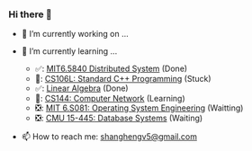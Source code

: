 ### Hi there 👋

- 🔭 I’m currently working on ...
- 🌱 I’m currently learning ...
  - ✅: [MIT6.5840 Distributed System](https://github.com/shanghengv5/6.5840Lab) (Done)
  - 📖: [CS106L: Standard C++ Programming](https://github.com/shanghengv5/CS106L-Standard-C-Programming) (Stuck)
  - ✅: [Linear Algebra](https://www.youtube.com/watch?v=fNk_zzaMoSs&list=PLZHQObOWTQDPD3MizzM2xVFitgF8hE_ab) (Done)
  - 📖: [CS144: Computer Network](https://github.com/shanghengv5/CS144) (Learning)
  - ❎: [MIT 6.S081: Operating System Engineering]() (Waitting)
  - ❎: [CMU 15-445: Database Systems]() (Waiting)

- 📫 How to reach me: shanghengv5@gmail.com


